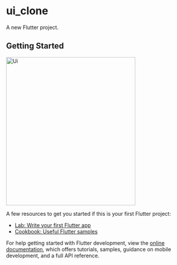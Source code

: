 # ui_clone

A new Flutter project.

## Getting Started

<img src="https://i.imgur.com/mZfwrhw.jpg" alt="Ui" style="height: 400px; width:350;"/>

A few resources to get you started if this is your first Flutter project:

- [Lab: Write your first Flutter app](https://docs.flutter.dev/get-started/codelab)
- [Cookbook: Useful Flutter samples](https://docs.flutter.dev/cookbook)

For help getting started with Flutter development, view the
[online documentation](https://docs.flutter.dev/), which offers tutorials,
samples, guidance on mobile development, and a full API reference.
